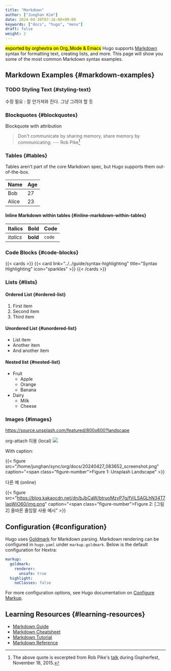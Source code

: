 ```yaml
---
title: "Markdown"
author: ["Junghan Kim"]
date: 2024-04-30T07:16:00+09:00
keywords: ["docs", "hugo", "menu"]
draft: false
weight: 2
---
```


<mark>exported by orghextra on Org_Mode &amp; Emacs</mark> Hugo supports [Markdown](https://en.wikipedia.org/wiki/Markdown) syntax for formatting text, creating lists, and more. This page will show you some of the most common Markdown syntax examples.

<!--more-->


## Markdown Examples {#markdown-examples}


### <span class="org-todo todo TODO">TODO</span> Styling Text {#styling-text}

수정 필요 : 잘 안가져와 진다. 그냥 그려야 할 듯


### Blockquotes {#blockquotes}

Blockquote with attribution

> Don't communicate by sharing memory, share memory by communicating. --- Rob Pike[^fn:1]


### Tables {#tables}

Tables aren't part of the core Markdown spec, but Hugo supports them out-of-the-box.

| Name  | Age |
|-------|-----|
| Bob   | 27  |
| Alice | 23  |


#### Inline Markdown within tables {#inline-markdown-within-tables}

| Italics   | Bold     | Code   |
|-----------|----------|--------|
| _italics_ | **bold** | `code` |


### Code Blocks {#code-blocks}

{{< cards >}}
  {{< card link="../../guide/syntax-highlighting" title="Syntax Highlighting" icon="sparkles" >}}
{{< /cards >}}


### Lists {#lists}


#### Ordered List {#ordered-list}

1.  First item
2.  Second item
3.  Third item


#### Unordered List {#unordered-list}

-   List item
-   Another item
-   And another item


#### Nested list {#nested-list}

-   Fruit
    -   Apple
    -   Orange
    -   Banana
-   Dairy
    -   Milk
    -   Cheese


### Images {#images}

<https://source.unsplash.com/featured/800x600?landscape>

org-attach 이용 (local) ![](/home/junghan/sync/org/docs/20240427_083652_screenshot.png)

With caption:

{{< figure src="/home/junghan/sync/org/docs/20240427_083652_screenshot.png" caption="<span class=\"figure-number\">Figure 1: </span>Unsplash Landscape" >}}

다른 예 (online)

{{< figure src="https://blog.kakaocdn.net/dn/bJbCaW/btruoMzyP7g/fVjLSAGLhN34T7laqWiO60/img.png" caption="<span class=\"figure-number\">Figure 2: </span>[그림 2] 올바른 줄임말 사용 예시" >}}


## Configuration {#configuration}

Hugo uses [Goldmark](https://github.com/yuin/goldmark) for Markdown parsing. Markdown rendering can be configured in `hugo.yaml` under `markup.goldmark`. Below is the default configuration for Hextra:

```yaml
markup:
  goldmark:
    renderer:
      unsafe: true
  highlight:
    noClasses: false
```

For more configuration options, see Hugo documentation on [Configure Markup](https://gohugo.io/getting-started/configuration-markup/).


## Learning Resources {#learning-resources}

-   [Markdown Guide](https://www.markdownguide.org/)
-   [Markdown Cheatsheet](https://github.com/adam-p/markdown-here/wiki/Markdown-Cheatsheet)
-   [Markdown Tutorial](https://www.markdowntutorial.com/)
-   [Markdown Reference](https://commonmark.org/help/)

[^fn:1]: The above quote is excerpted from Rob Pike's [talk](https://www.youtube.com/watch?v=PAAkCSZUG1c) during Gopherfest, November 18, 2015.
